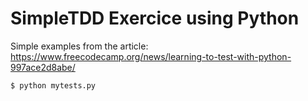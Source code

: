# SimpleTDD Exercice using Python

Simple examples from the article: https://www.freecodecamp.org/news/learning-to-test-with-python-997ace2d8abe/

    $ python mytests.py
